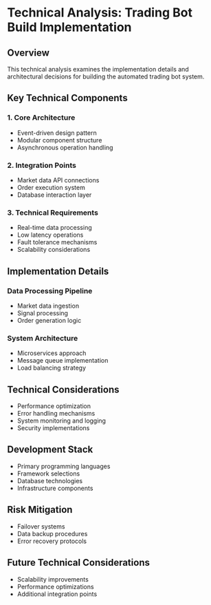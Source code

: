 # Technical Analysis: Trading Bot Build Implementation

## Overview
This technical analysis examines the implementation details and architectural decisions for building the automated trading bot system.

## Key Technical Components

### 1. Core Architecture
- Event-driven design pattern
- Modular component structure
- Asynchronous operation handling

### 2. Integration Points
- Market data API connections
- Order execution system
- Database interaction layer

### 3. Technical Requirements
- Real-time data processing
- Low latency operations
- Fault tolerance mechanisms
- Scalability considerations

## Implementation Details

### Data Processing Pipeline
- Market data ingestion
- Signal processing
- Order generation logic

### System Architecture
- Microservices approach
- Message queue implementation
- Load balancing strategy

## Technical Considerations
- Performance optimization
- Error handling mechanisms
- System monitoring and logging
- Security implementations

## Development Stack
- Primary programming languages
- Framework selections
- Database technologies
- Infrastructure components

## Risk Mitigation
- Failover systems
- Data backup procedures
- Error recovery protocols

## Future Technical Considerations
- Scalability improvements
- Performance optimizations
- Additional integration points